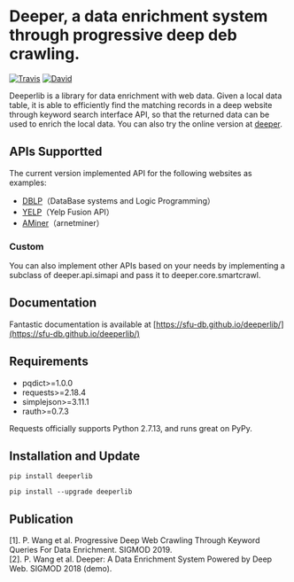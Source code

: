 Deeper, a data enrichment system through progressive deep deb crawling.
=========================
[![Travis](https://img.shields.io/badge/pypi-0.2-orange.svg?style=plastic)](https://pypi.python.org/pypi/deeperlib)
[![David](https://img.shields.io/badge/python-2.7-blue.svg?style=plastic)](https://www.python.org/)
	
Deeperlib is a library for data enrichment with web data. Given a local data table, it is able to efficiently find the matching records in a deep website through keyword search interface API, so that the returned data can be used to enrich the local data.
You can also try the online version at [deeper](http://deeper.sfucloud.ca).


APIs Supportted
------------
The current version implemented API for the following websites as examples:

* [DBLP](http://dblp.uni-trier.de/faq/How+to+use+the+dblp+search+API.html)（DataBase systems and Logic Programming）
* [YELP](https://www.yelp.com/developers/documentation/v3/business_search)（Yelp Fusion API）
* [AMiner](http://doc.aminer.org/en/latest/s/index.html)（arnetminer）

### Custom

You can also implement other APIs based on your needs by implementing a subclass of deeper.api.simapi and pass it to deeper.core.smartcrawl.


Documentation
------------
Fantastic documentation is available at [https://sfu-db.github.io/deeperlib/](https://sfu-db.github.io/deeperlib/) 


Requirements
------------

* pqdict>=1.0.0
* requests>=2.18.4
* simplejson>=3.11.1
* rauth>=0.7.3

Requests officially supports Python 2.7.13, and runs great on PyPy.


Installation and Update
-----------------------

```
pip install deeperlib
```

```
pip install --upgrade deeperlib
```

Publication
-----------
[1]. P. Wang et al. Progressive Deep Web Crawling Through Keyword Queries For Data Enrichment. SIGMOD 2019.  
[2]. P. Wang et al. Deeper: A Data Enrichment System Powered by Deep Web. SIGMOD 2018 (demo).
